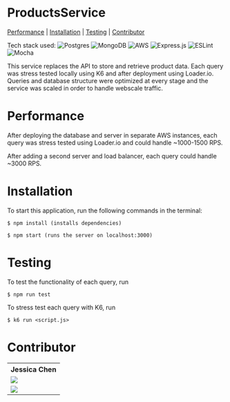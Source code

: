 # ProductsService
[Performance](https://github.com/Elemental-Designs/ProductsService/blob/main/README.md#performance) | [Installation](https://github.com/Elemental-Designs/ProductsService/blob/main/README.md#installation) | [Testing](https://github.com/Elemental-Designs/ProductsService/blob/main/README.md#testing) | [Contributor](https://github.com/Elemental-Designs/ProductsService/blob/main/README.md#contributor)

Tech stack used: ![Postgres](https://img.shields.io/badge/postgres-%23316192.svg?style=for-the-badge&logo=postgresql&logoColor=white) ![MongoDB](https://img.shields.io/badge/MongoDB-%234ea94b.svg?style=for-the-badge&logo=mongodb&logoColor=white) ![AWS](https://img.shields.io/badge/AWS-%23FF9900.svg?style=for-the-badge&logo=amazon-aws&logoColor=white) ![Express.js](https://img.shields.io/badge/express.js-%23404d59.svg?style=for-the-badge&logo=express&logoColor=%2361DAFB) ![ESLint](https://img.shields.io/badge/ESLint-4B3263?style=for-the-badge&logo=eslint&logoColor=white) ![Mocha](https://img.shields.io/badge/-mocha-%238D6748?style=for-the-badge&logo=mocha&logoColor=white)

This service replaces the API to store and retrieve product data. Each query was stress tested locally using K6 and after deployment using Loader.io. Queries and database structure were optimized at every stage and the service was scaled in order to handle webscale traffic.

# Performance
After deploying the database and server in separate AWS instances, each query was stress tested using Loader.io and could handle ~1000-1500 RPS. 

After adding a second server and load balancer, each query could handle ~3000 RPS. 

# Installation
To start this application, run the following commands in the terminal: 
```
$ npm install (installs dependencies)

$ npm start (runs the server on localhost:3000)
```
# Testing
To test the functionality of each query, run 
```
$ npm run test
```
To stress test each query with K6, run
```
$ k6 run <script.js>
```
# Contributor
<table>
  <tr>
    <th>Jessica Chen</th>
  </tr>
  <tr>
    <td>
      <a href="https://github.com/codingavatar">
        <img src="https://img.shields.io/badge/github%20-%23121011.svg?&style=for-the-badge&logo=github&logoColor=white"/>
      </a>
    </td>
  </tr>
  <tr>
    <td>
      <a href="https://www.linkedin.com/in/jessica-chen-md/">
        <img src="https://img.shields.io/badge/linkedin%20-%230077B5.svg?&style=for-the-badge&logo=linkedin&logoColor=white"/>
      </a>
    </td>
  </tr>
</table>
